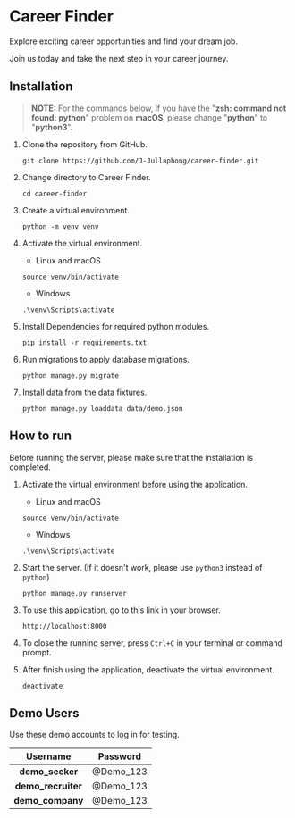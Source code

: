 # Career Finder

Explore exciting career opportunities and find your dream job.

Join us today and take the next step in your career journey.

## Installation

> **NOTE:** For the commands below, if you have the "**zsh: command not found: python**" problem on **macOS**, please change "**python**" to "**python3**".

1. Clone the repository from GitHub.
   ``` 
   git clone https://github.com/J-Jullaphong/career-finder.git
   ```
   
2. Change directory to Career Finder.
   ``` 
   cd career-finder 
   ```
   
3. Create a virtual environment.
   ```
   python -m venv venv
   ```
   
4. Activate the virtual environment.
   - Linux and macOS
   ``` 
   source venv/bin/activate 
   ```
   - Windows
   ```  
   .\venv\Scripts\activate
   ```

5. Install Dependencies for required python modules.
   ```
   pip install -r requirements.txt
   ```

6. Run migrations to apply database migrations.
   ```
   python manage.py migrate
   ```

7. Install data from the data fixtures.
   ```
   python manage.py loaddata data/demo.json
   ```

## How to run

Before running the server, please make sure that the installation is completed.

1. Activate the virtual environment before using the application.
   - Linux and macOS
   ``` 
   source venv/bin/activate 
   ```
   - Windows
   ```  
   .\venv\Scripts\activate
   ```

2. Start the server. (If it doesn't work, please use `python3` instead of `python`)
   ```
   python manage.py runserver
   ```
   
3. To use this application, go to this link in your browser.
   ```
   http://localhost:8000
   ```

4. To close the running server, press `Ctrl+C` in your terminal or command prompt. 

5. After finish using the application, deactivate the virtual environment.
   ```
   deactivate
   ```
   
## Demo Users

Use these demo accounts to log in for testing.

|      Username      | Password  |
|:------------------:|:---------:|
|  **demo_seeker**   | @Demo_123 |
| **demo_recruiter** | @Demo_123 |
|  **demo_company**  | @Demo_123 |
